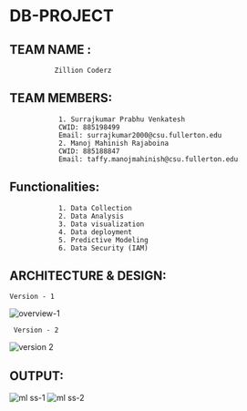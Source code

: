 # DB-PROJECT

## TEAM NAME : 
               Zillion Coderz
## TEAM MEMBERS:
                1. Surrajkumar Prabhu Venkatesh 
                CWID: 885198499
                Email: surrajkumar2000@csu.fullerton.edu
                2. Manoj Mahinish Rajaboina 
                CWID: 885188847
                Email: taffy.manojmahinish@csu.fullerton.edu
                
## Functionalities:
                1. Data Collection 
                2. Data Analysis
                3. Data visualization
                4. Data deployment 
                5. Predictive Modeling
                6. Data Security (IAM)
         
## ARCHITECTURE & DESIGN:
    Version - 1
![overview-1](https://github.com/SurrajKumar2000/DB-PROJECT/assets/68986795/d8476acb-3f66-432e-8d62-64e71d9e37b7)

     Version - 2
![version 2](https://github.com/SurrajKumar2000/DB-PROJECT/assets/124347739/bbc2c8c6-5c7c-4287-848d-a1366ae4da17)


## OUTPUT:

![ml ss-1](https://github.com/SurrajKumar2000/DB-PROJECT/assets/68986795/bdf840c5-62ae-482d-823e-6ef39e1021ae)
![ml ss-2](https://github.com/SurrajKumar2000/DB-PROJECT/assets/68986795/aeb803b2-bdac-434c-986b-db5af0c1fab3)
